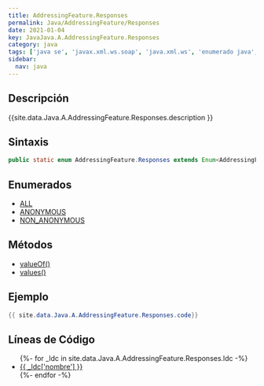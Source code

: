 ```yaml
---
title: AddressingFeature.Responses
permalink: Java/AddressingFeature/Responses
date: 2021-01-04
key: JavaJava.A.AddressingFeature.Responses
category: java
tags: ['java se', 'javax.xml.ws.soap', 'java.xml.ws', 'enumerado java', 'Java 1.7', 'JAX-WS 2.2']
sidebar: 
  nav: java
---
```


## Descripción
{{site.data.Java.A.AddressingFeature.Responses.description }}

## Sintaxis
~~~java
public static enum AddressingFeature.Responses extends Enum<AddressingFeature.Responses>
~~~

## Enumerados
* [ALL](/Java/AddressingFeature/Responses/ALL)
* [ANONYMOUS](/Java/AddressingFeature/Responses/ANONYMOUS)
* [NON_ANONYMOUS](/Java/AddressingFeature/Responses/NON_ANONYMOUS)

## Métodos
* [valueOf()](/Java/AddressingFeature/Responses/valueOf)
* [values()](/Java/AddressingFeature/Responses/values)

## Ejemplo
~~~java
{{ site.data.Java.A.AddressingFeature.Responses.code}}
~~~

## Líneas de Código
<ul>
{%- for _ldc in site.data.Java.A.AddressingFeature.Responses.ldc -%}
   <li>
       <a href="{{_ldc['url'] }}">{{ _ldc['nombre'] }}</a>
   </li>
{%- endfor -%}
</ul>
